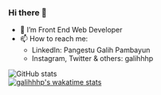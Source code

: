### Hi there 👋

- 🌱 I’m Front End Web Developer
- 📫 How to reach me: 
  - LinkedIn: Pangestu Galih Pambayun
  - Instagram, Twitter & others: galihhhp

![GitHub stats](https://github-readme-stats.vercel.app/api?username=galihhhp&show_icons=true&theme=dark&hide_border=0)   
[![galihhhp's wakatime stats](https://github-readme-stats.vercel.app/api/wakatime?username=galihhhp&layout=compact&hide_border=0&theme=dark&v=2)](https://wakatime.com/@galihhhp)

